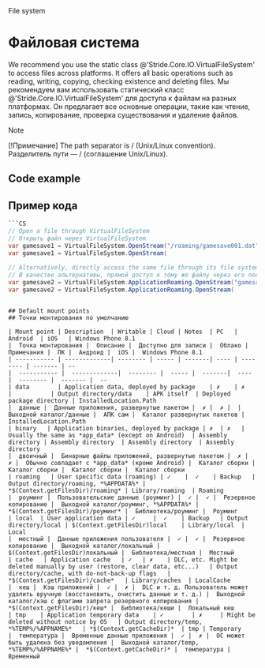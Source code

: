 <div class="doc-incomplete"/>
<div class=

# File system
# Файловая система

We recommend you use the static class @'Stride.Core.IO.VirtualFileSystem' to access files across platforms. It offers all basic operations such as reading, writing, copying, checking existence and deleting files.
Мы рекомендуем вам использовать статический класс @'Stride.Core.IO.VirtualFileSystem' для доступа к файлам на разных платформах.  Он предлагает все основные операции, такие как чтение, запись, копирование, проверка существования и удаление файлов.

> [!Note]
> [!Примечание]
> The path separator is / (Unix/Linux convention).    
> Разделитель пути — / (соглашение Unix/Linux).

## Code example
## Пример кода

```cs
```CS
// Open a file through VirtualFileSystem
// Открыть файл через VirtualFileSystem
var gamesave1 = VirtualFileSystem.OpenStream("/roaming/gamesave001.dat", VirtualFileMode.Open, VirtualFileAccess.Read);
var gamesave1 = VirtualFileSystem.OpenStream(
 
// Alternatively, directly access the same file through its file system provider (mount point)
// В качестве альтернативы, прямой доступ к тому же файлу через его поставщика файловой системы (точка монтирования)
var gamesave2 = VirtualFileSystem.ApplicationRoaming.OpenStream("gamesave001.dat", VirtualFileMode.Open, VirtualFileAccess.Read);
var gamesave2 = VirtualFileSystem.ApplicationRoaming.OpenStream(
```
```

## Default mount points
## Точки монтирования по умолчанию

| Mount point | Description  | Writable | Cloud | Notes  | PC   | Android  | iOS   | Windows Phone 8.1   
|  Точка монтирования |  Описание |  Доступно для записи |  Облако |  Примечания |  ПК |  Андроид |  iOS |  Windows Phone 8.1
| ----------- | -------------| -------- | ----- | -------| ---- | -------- | ------- | --
|  ----------- |  -------------|  -------- |  ----- |  -------|  ---- |  -------- |  ------- |  --
| data        | Application data, deployed by package    | ✗    | ✗     |           | Output directory/data    | APK itself  | Deployed package directory | InstalledLocation.Path
|  данные |  Данные приложения, развернутые пакетом |  ✗ |  ✗ |  |  Выходной каталог/данные |  АПК сам |  Каталог развернутых пакетов |  InstalledLocation.Path
| binary   | Application binaries, deployed by package | ✗  | ✗   | Usually the same as *app_data* (except on Android)  | Assembly directory | Assembly directory  | Assembly directory  | Assembly directory
|  двоичный |  Бинарные файлы приложений, развернутые пакетом |  ✗ |  ✗ |  Обычно совпадает с *app_data* (кроме Android) |  Каталог сборки |  Каталог сборки |  Каталог сборки |  Каталог сборки
| roaming   | User specific data (roaming) | ✓    |  ✓    | Backup   | Output directory/roaming, *%APPDATA%* | *$(Context.getFilesDir)/roaming* | Library/roaming  | Roaming 
|  роуминг |  Пользовательские данные (роуминг) |  ✓ |  ✓ |  Резервное копирование |  Выходной каталог/роуминг, *%APPDATA%* |  *$(Context.getFilesDir)/роуминг* |  Библиотека/роуминг |  Роуминг
| local  | User application data | ✓     |  ✓    | Backup   | Output directory/local | $(Context.getFilesDir)local    | Library/local  | Local 
|  местный |  Данные приложения пользователя |  ✓ |  ✓ |  Резервное копирование |  Выходной каталог/локальный |  $(Context.getFilesDir)локальный |  Библиотека/местная |  Местный
| cache   | Application cache   | ✓   | ✗    | DLC, etc. Might be deleted manually by user (restore, clear data, etc...)   | Output directory/cache, with do-not-back-up flags   | *$(Context.getFilesDir)/cache*   | Library/caches  | LocalCache  
|  кеш |  Кэш приложений |  ✓ |  ✗ |  DLC и т. д. Пользователь может удалить вручную (восстановить, очистить данные и т. д.) |  Выходной каталог/кэш с флагами запрета резервного копирования |  *$(Context.getFilesDir)/кеш* |  Библиотека/кеши |  Локальный кеш
| tmp    | Application temporary data    | ✓        | ✗     | Might be deleted without notice by OS   | Output directory/temp, *%TEMP%/%APPNAME%*   | *$(Context.getCacheDir)*  | tmp | Temporary
|  температура |  Временные данные приложения |  ✓ |  ✗ |  ОС может быть удалена без уведомления |  Выходной каталог/temp, *%TEMP%/%APPNAME%* |  *$(Context.getCacheDir)* |  температура |  Временный
